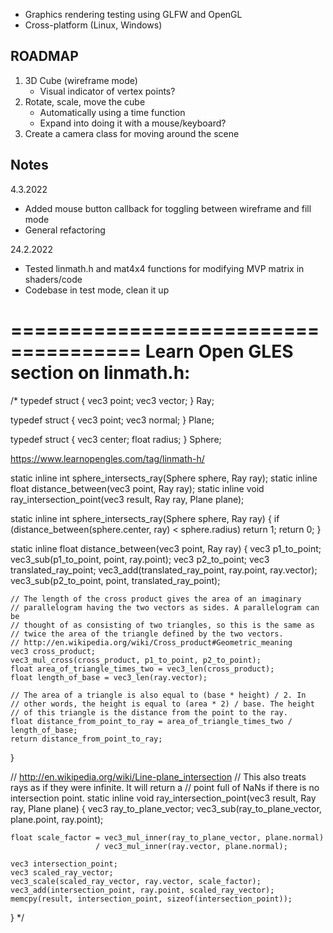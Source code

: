 - Graphics rendering testing using GLFW and OpenGL
- Cross-platform (Linux, Windows)


ROADMAP
-------
1. 3D Cube (wireframe mode)
    - Visual indicator of vertex points?
2. Rotate, scale, move the cube
    - Automatically using a time function
    - Expand into doing it with a mouse/keyboard?
3. Create a camera class for moving around the scene


Notes
-----
4.3.2022

- Added mouse button callback for toggling between wireframe and fill mode
- General refactoring


24.2.2022

- Tested linmath.h and mat4x4 functions for modifying MVP matrix in shaders/code
- Codebase in test mode, clean it up


=====================================
Learn Open GLES section on linmath.h:
=====================================
/*
typedef struct {
    vec3 point;
    vec3 vector;
} Ray;
 
typedef struct {
    vec3 point;
    vec3 normal;
} Plane;
 
typedef struct {
    vec3 center;
    float radius;
} Sphere;

https://www.learnopengles.com/tag/linmath-h/

static inline int sphere_intersects_ray(Sphere sphere, Ray ray);
static inline float distance_between(vec3 point, Ray ray);
static inline void ray_intersection_point(vec3 result, Ray ray, Plane plane);
 
static inline int sphere_intersects_ray(Sphere sphere, Ray ray) {
    if (distance_between(sphere.center, ray) < sphere.radius)
        return 1;
    return 0;
}
 
static inline float distance_between(vec3 point, Ray ray) {
    vec3 p1_to_point;
    vec3_sub(p1_to_point, point, ray.point);
    vec3 p2_to_point;
    vec3 translated_ray_point;
    vec3_add(translated_ray_point, ray.point, ray.vector);
    vec3_sub(p2_to_point, point, translated_ray_point);
 
    // The length of the cross product gives the area of an imaginary
    // parallelogram having the two vectors as sides. A parallelogram can be
    // thought of as consisting of two triangles, so this is the same as
    // twice the area of the triangle defined by the two vectors.
    // http://en.wikipedia.org/wiki/Cross_product#Geometric_meaning
    vec3 cross_product;
    vec3_mul_cross(cross_product, p1_to_point, p2_to_point);
    float area_of_triangle_times_two = vec3_len(cross_product);
    float length_of_base = vec3_len(ray.vector);
 
    // The area of a triangle is also equal to (base * height) / 2. In
    // other words, the height is equal to (area * 2) / base. The height
    // of this triangle is the distance from the point to the ray.
    float distance_from_point_to_ray = area_of_triangle_times_two / length_of_base;
    return distance_from_point_to_ray;
}
 
// http://en.wikipedia.org/wiki/Line-plane_intersection
// This also treats rays as if they were infinite. It will return a
// point full of NaNs if there is no intersection point.
static inline void ray_intersection_point(vec3 result, Ray ray, Plane plane) {
    vec3 ray_to_plane_vector;
    vec3_sub(ray_to_plane_vector, plane.point, ray.point);
 
    float scale_factor = vec3_mul_inner(ray_to_plane_vector, plane.normal)
                       / vec3_mul_inner(ray.vector, plane.normal);
 
    vec3 intersection_point;
    vec3 scaled_ray_vector;
    vec3_scale(scaled_ray_vector, ray.vector, scale_factor);
    vec3_add(intersection_point, ray.point, scaled_ray_vector);
    memcpy(result, intersection_point, sizeof(intersection_point));
}
*/